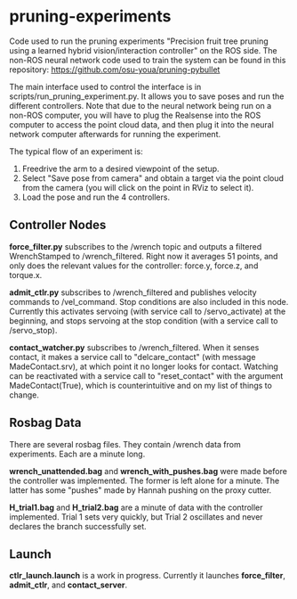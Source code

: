 # pruning-experiments

Code used to run the pruning experiments "Precision fruit tree pruning using a learned hybrid vision/interaction controller" on the ROS side. The non-ROS neural network code used to train the system can be found in this repository: https://github.com/osu-youa/pruning-pybullet 

The main interface used to control the interface is in scripts/run_pruning_experiment.py. It allows you to save poses and run the different controllers. Note that due to the neural network being run on a non-ROS computer, you will have to plug the Realsense into the ROS computer to access the point cloud data, and then plug it into the neural network computer afterwards for running the experiment.

The typical flow of an experiment is:

1. Freedrive the arm to a desired viewpoint of the setup.
2. Select "Save pose from camera" and obtain a target via the point cloud from the camera (you will click on the point in RViz to select it).
3. Load the pose and run the 4 controllers.

## Controller Nodes

__force_filter.py__ subscribes to the /wrench topic and outputs a filtered WrenchStamped to /wrench_filtered. Right now it averages 51 points, and only does the relevant values for the controller: force.y, force.z, and torque.x. 

__admit_ctlr.py__ subscribes to /wrench_filtered and publishes velocity commands to /vel_command. Stop conditions are also included in this node. Currently this activates servoing (with service call to /servo_activate) at the beginning, and stops servoing at the stop condition (with a service call to /servo_stop). 

__contact_watcher.py__ subscribes to /wrench_filtered. When it senses contact, it makes a service call to "delcare_contact" (with message MadeContact.srv), at which point it no longer looks for contact. Watching can be reactivated with a service call to "reset_contact" with the argument MadeContact(True), which is counterintuitive and on my list of things to change. 

## Rosbag Data

There are several rosbag files. They contain /wrench data from experiments. Each are a minute long. 

__wrench_unattended.bag__ and __wrench_with_pushes.bag__ were made before the controller was implemented. The former is left alone for a minute. The latter has some "pushes" made by Hannah pushing on the proxy cutter.

__H_trial1.bag__ and __H_trial2.bag__ are a minute of data with the controller implemented. Trial 1 sets very quickly, but Trial 2 oscillates and never declares the branch successfully set. 

## Launch

__ctlr_launch.launch__ is a work in progress. Currently it launches __force_filter__, __admit_ctlr__, and __contact_server__. 
